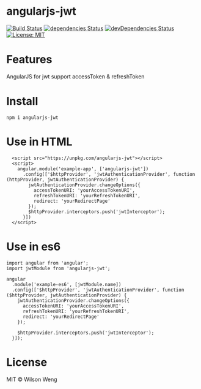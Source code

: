 # angularjs-jwt

[![Build Status](https://travis-ci.com/l7960261/angularjs-jwt.svg?branch=master)](https://travis-ci.com/l7960261/angularjs-jwt) [![dependencies Status](https://david-dm.org/l7960261/angularjs-jwt/status.svg)](https://david-dm.org/l7960261/angularjs-jwt) [![devDependencies Status](https://david-dm.org/l7960261/angularjs-jwt/dev-status.svg)](https://david-dm.org/l7960261/angularjs-jwt?type=dev) [![License: MIT](https://img.shields.io/badge/License-MIT-blue.svg)](https://opensource.org/licenses/MIT)

# Features

AngularJS for jwt support accessToken & refreshToken

# Install
```
npm i angularjs-jwt
```

# Use in HTML

```
  <script src="https://unpkg.com/angularjs-jwt"></script>
  <script>
    angular.module('example-app', ['angularjs-jwt'])
      .config(['$httpProvider', 'jwtAuthenticationProvider', function (httpProvider, jwtAuthenticationProvider) {
        jwtAuthenticationProvider.changeOptions({
          accessTokenURI: 'yourAccessTokenURI',
          refreshTokenURI: 'yourRefreshTokenURI',
          redirect: 'yourRedirectPage'
        });
        $httpProvider.interceptors.push('jwtInterceptor');
      }])
  </script>
```

# Use in es6
```
import angular from 'angular';
import jwtModule from 'angularjs-jwt';

angular
  .module('example-es6', [jwtModule.name])
  .config(['$httpProvider', 'jwtAuthenticationProvider', function ($httpProvider, jwtAuthenticationProvider) {
    jwtAuthenticationProvider.changeOptions({
      accessTokenURI: 'yourAccessTokenURI',
      refreshTokenURI: 'yourRefreshTokenURI',
      redirect: 'yourRedirectPage'
    });

    $httpProvider.interceptors.push('jwtInterceptor');
  }]);
```

# License

MIT © Wilson Weng
